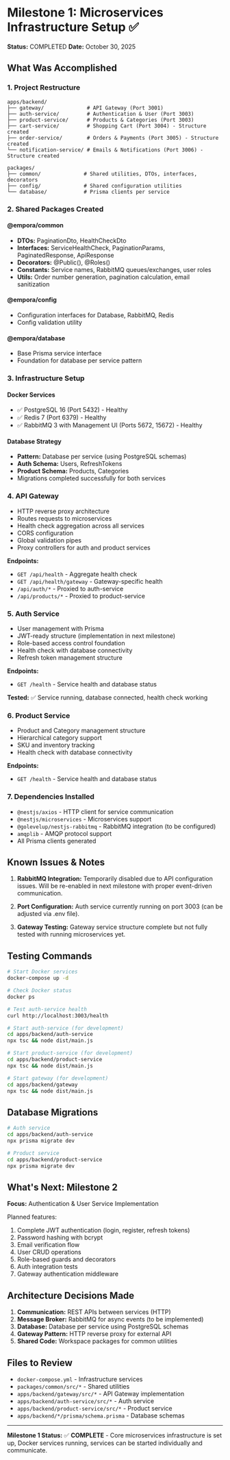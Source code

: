 # Milestone 1: Microservices Infrastructure Setup ✅

**Status:** COMPLETED
**Date:** October 30, 2025

## What Was Accomplished

### 1. Project Restructure

```
apps/backend/
├── gateway/              # API Gateway (Port 3001)
├── auth-service/         # Authentication & User (Port 3003)
├── product-service/      # Products & Categories (Port 3003)
├── cart-service/         # Shopping Cart (Port 3004) - Structure created
├── order-service/        # Orders & Payments (Port 3005) - Structure created
└── notification-service/ # Emails & Notifications (Port 3006) - Structure created

packages/
├── common/              # Shared utilities, DTOs, interfaces, decorators
├── config/              # Shared configuration utilities
└── database/            # Prisma clients per service
```

### 2. Shared Packages Created

#### @empora/common

- **DTOs:** PaginationDto, HealthCheckDto
- **Interfaces:** ServiceHealthCheck, PaginationParams, PaginatedResponse, ApiResponse
- **Decorators:** @Public(), @Roles()
- **Constants:** Service names, RabbitMQ queues/exchanges, user roles
- **Utils:** Order number generation, pagination calculation, email sanitization

#### @empora/config

- Configuration interfaces for Database, RabbitMQ, Redis
- Config validation utility

#### @empora/database

- Base Prisma service interface
- Foundation for database per service pattern

### 3. Infrastructure Setup

#### Docker Services

- ✅ PostgreSQL 16 (Port 5432) - Healthy
- ✅ Redis 7 (Port 6379) - Healthy
- ✅ RabbitMQ 3 with Management UI (Ports 5672, 15672) - Healthy

#### Database Strategy

- **Pattern:** Database per service (using PostgreSQL schemas)
- **Auth Schema:** Users, RefreshTokens
- **Product Schema:** Products, Categories
- Migrations completed successfully for both services

### 4. API Gateway

- HTTP reverse proxy architecture
- Routes requests to microservices
- Health check aggregation across all services
- CORS configuration
- Global validation pipes
- Proxy controllers for auth and product services

**Endpoints:**

- `GET /api/health` - Aggregate health check
- `GET /api/health/gateway` - Gateway-specific health
- `/api/auth/*` - Proxied to auth-service
- `/api/products/*` - Proxied to product-service

### 5. Auth Service

- User management with Prisma
- JWT-ready structure (implementation in next milestone)
- Role-based access control foundation
- Health check with database connectivity
- Refresh token management structure

**Endpoints:**

- `GET /health` - Service health and database status

**Tested:** ✅ Service running, database connected, health check working

### 6. Product Service

- Product and Category management structure
- Hierarchical category support
- SKU and inventory tracking
- Health check with database connectivity

**Endpoints:**

- `GET /health` - Service health and database status

### 7. Dependencies Installed

- `@nestjs/axios` - HTTP client for service communication
- `@nestjs/microservices` - Microservices support
- `@golevelup/nestjs-rabbitmq` - RabbitMQ integration (to be configured)
- `amqplib` - AMQP protocol support
- All Prisma clients generated

## Known Issues & Notes

1. **RabbitMQ Integration:** Temporarily disabled due to API configuration issues. Will be re-enabled in next milestone with proper event-driven communication.

2. **Port Configuration:** Auth service currently running on port 3003 (can be adjusted via .env file).

3. **Gateway Testing:** Gateway service structure complete but not fully tested with running microservices yet.

## Testing Commands

```bash
# Start Docker services
docker-compose up -d

# Check Docker status
docker ps

# Test auth-service health
curl http://localhost:3003/health

# Start auth-service (for development)
cd apps/backend/auth-service
npx tsc && node dist/main.js

# Start product-service (for development)
cd apps/backend/product-service
npx tsc && node dist/main.js

# Start gateway (for development)
cd apps/backend/gateway
npx tsc && node dist/main.js
```

## Database Migrations

```bash
# Auth service
cd apps/backend/auth-service
npx prisma migrate dev

# Product service
cd apps/backend/product-service
npx prisma migrate dev
```

## What's Next: Milestone 2

**Focus:** Authentication & User Service Implementation

Planned features:

1. Complete JWT authentication (login, register, refresh tokens)
2. Password hashing with bcrypt
3. Email verification flow
4. User CRUD operations
5. Role-based guards and decorators
6. Auth integration tests
7. Gateway authentication middleware

## Architecture Decisions Made

1. **Communication:** REST APIs between services (HTTP)
2. **Message Broker:** RabbitMQ for async events (to be implemented)
3. **Database:** Database per service using PostgreSQL schemas
4. **Gateway Pattern:** HTTP reverse proxy for external API
5. **Shared Code:** Workspace packages for common utilities

## Files to Review

- `docker-compose.yml` - Infrastructure services
- `packages/common/src/*` - Shared utilities
- `apps/backend/gateway/src/*` - API Gateway implementation
- `apps/backend/auth-service/src/*` - Auth service
- `apps/backend/product-service/src/*` - Product service
- `apps/backend/*/prisma/schema.prisma` - Database schemas

---

**Milestone 1 Status:** ✅ **COMPLETE** - Core microservices infrastructure is set up, Docker services running, services can be started individually and communicate.
